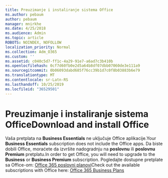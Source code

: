 ```yaml
---
title: Preuzimanje i instaliranje sistema Office
ms.author: pebaum
author: pebaum
manager: mnirkhe
ms.date: 4/25/2018
ms.audience: Admin
ms.topic: article
ROBOTS: NOINDEX, NOFOLLOW
localization_priority: Normal
ms.collection: Adm_O365
ms.custom: ''
ms.assetid: c040c5d7-ff1c-4a29-91e7-a6ad7c3b410b
ms.openlocfilehash: 0cf7d60fb0e2d5a64b8df07dbb07060de3e111a9
ms.sourcegitcommit: 0b06093dabd685f76cc39b1d7c0f8b03883b6e79
ms.translationtype: MT
ms.contentlocale: sr-Latn-RS
ms.lasthandoff: 10/25/2019
ms.locfileid: "36529501"
---
```

# <a name="download-and-install-office"></a><span data-ttu-id="558e3-102">Preuzimanje i instaliranje sistema Office</span><span class="sxs-lookup"><span data-stu-id="558e3-102">Download and install Office</span></span>

<span data-ttu-id="558e3-103">Vaša pretplata na **Business Essentials** ne uključuje Office aplikacije.</span><span class="sxs-lookup"><span data-stu-id="558e3-103">Your **Business Essentials** subscription does not include the Office apps.</span></span> <span data-ttu-id="558e3-104">Da biste dobili Office, moraćete da izvršite nadogradnju na **poslovnu** ili **poslovnu Premium** pretplatu.</span><span class="sxs-lookup"><span data-stu-id="558e3-104">In order to get Office, you will need to upgrade to the **Business** or **Business Premium** subscription.</span></span> <span data-ttu-id="558e3-105">Pogledajte dostupne pretplate sa Office-om: [Office 365 poslovni planovi](https://products.office.com/compare-all-microsoft-office-products?tab=2)</span><span class="sxs-lookup"><span data-stu-id="558e3-105">Check out the available subscriptions with Office here: [Office 365 Business Plans](https://products.office.com/compare-all-microsoft-office-products?tab=2)</span></span>
  

